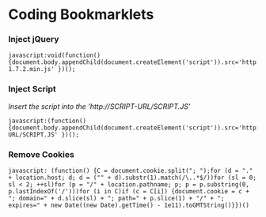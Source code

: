 # Coding Bookmarklets
### Inject jQuery
    javascript:void(function(){document.body.appendChild(document.createElement('script')).src='http://code.jquery.com/jquery-1.7.2.min.js' })();

### Inject Script
_Insert the script into the 'http://SCRIPT-URL/SCRIPT.JS'_<br>

    javascript:(function(){document.body.appendChild(document.createElement('script')).src='http://SCRIPT-URL/SCRIPT.JS' })();

### Remove Cookies
    javascript: (function() {C = document.cookie.split("; ");for (d = "." + location.host; d; d = ("" + d).substr(1).match(/\..*$/))for (sl = 0; sl < 2; ++sl)for (p = "/" + location.pathname; p; p = p.substring(0, p.lastIndexOf('/')))for (i in C)if (c = C[i]) {document.cookie = c + "; domain=" + d.slice(sl) + "; path=" + p.slice(1) + "/" + "; expires=" + new Date((new Date).getTime() - 1e11).toGMTString()}})()

